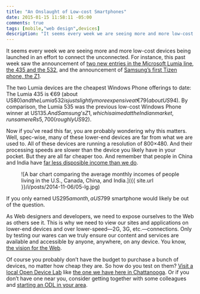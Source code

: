 ```yaml
---
title: "An Onslaught of Low-cost Smartphones"
date: 2015-01-15 11:58:11 -05:00
comments: true
tags: [mobile,"web design",devices]
description: "It seems every week we are seeing more and more low-cost devices being launched in an effort to connect the unconnected. Here’s why that maters to you."
---
```


It seems every week we are seeing more and more low-cost devices being launched in an effort to connect the unconnected. For instance, this past week  saw the announcement of [two new entries in the Microsoft Lumia line, the 435 and the 532](http://www.theverge.com/2015/1/14/7544107/microsoft-lumia-435-532-launch-specs-price-release-date), and the announcement of [Samsung’s first Tizen phone, the Z1](http://arstechnica.com/gadgets/2015/01/samsung-finally-puts-tizen-on-a-smartphone-launches-the-z1-in-india/).

<!-- more -->

The two Lumia devices are the cheapest Windows Phone offerings to date: The Lumia 435 is €69 (about US$80) and the Lumia 532 is just slightly more expensive at €79 (about US$94). By comparison, the Lumia 535 was the previous low-cost Windows Phone winner at US$135. And Samsung’s Z1, which is aimed at the Indian market, runs a mere Rs 5,700 (roughly US$92).

Now if you’ve read this far, you are probably wondering why this matters. Well, spec-wise, many of these lower-end devices are far from what we are used to. All of these devices are running a resolution of 800×480. And their processing speeds are slower than the device you likely have in your pocket. But they are all far cheaper too. And remember that people in China and India have [far less disposible income than we do](#fig-2015-01-15-01).

<figure id="fig-2015-01-15-01" class="media-container">

![A bar chart comparing the average monthly incomes of people living in the U.S., Canada, China, and India.]({{ site.url }}/i/posts/2014-11-06/05-lg.jpg)

</figure>

If you only earned US$295 a month, a US$799 smartphone would likely be out of the question.

As Web designers and developers, we need to expose ourselves to the Web as others see it. This is why we need to view our sites and applications on lower-end devices and over lower-speed—2G, 3G, etc.—connections. Only by testing our wares can we truly ensure our content and services are available and accessible by anyone, anywhere, on any device. You know, [the vision for the Web](http://webfoundation.org/about/vision/).

Of course you probably don’t have the budget to purchase a bunch of devices, no matter how cheap they are. So how do you test on them? [Visit a local Open Device Lab](http://opendevicelab.com/) like [the one we have here in Chattanooga](http://chadevicelab.org). Or if you don’t have one near you, consider getting together with some colleagues and [starting an ODL in your area](http://lab-up.org/).
